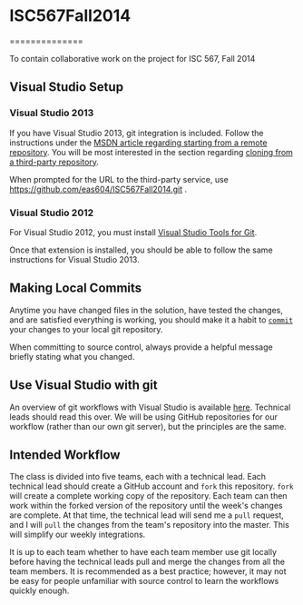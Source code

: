 # ISC567Fall2014
==============

To contain collaborative work on the project for ISC 567, Fall 2014

## Visual Studio Setup

### Visual Studio 2013

If you have Visual Studio 2013, git integration is included. Follow the instructions under the [MSDN article regarding starting from a remote repository](http://msdn.microsoft.com/en-us/library/hh850445.aspx#remote). You will be most interested in the section regarding [cloning from a third-party repository](http://msdn.microsoft.com/en-us/library/hh850445.aspx#remote_3rd_party_connect_clone).

When prompted for the URL to the third-party service, use https://github.com/eas604/ISC567Fall2014.git .

### Visual Studio 2012

For Visual Studio 2012, you must install [Visual Studio Tools for Git](http://visualstudiogallery.msdn.microsoft.com/abafc7d6-dcaa-40f4-8a5e-d6724bdb980c).

Once that extension is installed, you should be able to follow the same instructions for Visual Studio 2013.

## Making Local Commits

Anytime you have changed files in the solution, have tested the changes, and are satisfied everything is working, you should make it a habit to [`commit`](http://msdn.microsoft.com/en-us/library/hh967655.aspx#changes) your changes to your local git repository.

When committing to source control, always provide a helpful message briefly stating what you changed.

## Use Visual Studio with git

An overview of git workflows with Visual Studio is available [here](http://msdn.microsoft.com/en-us/library/hh850437.aspx). Technical leads should read this over. We will be using GitHub repositories for our workflow (rather than our own git server), but the principles are the same.

## Intended Workflow

The class is divided into five teams, each with a technical lead. Each technical lead should create a GitHub account and `fork` this repository. `fork` will create a complete working copy of the repository. Each team can then work within the forked version of the repository until the week's changes are complete. At that time, the technical lead will send me a `pull` request, and I will `pull` the changes from the team's repository into the master. This will simplify our weekly integrations.

It is up to each team whether to have each team member use git locally before having the technical leads pull and merge the changes from all the team members. It is recommended as a best practice; however, it may not be easy for people unfamiliar with source control to learn the workflows quickly enough.
